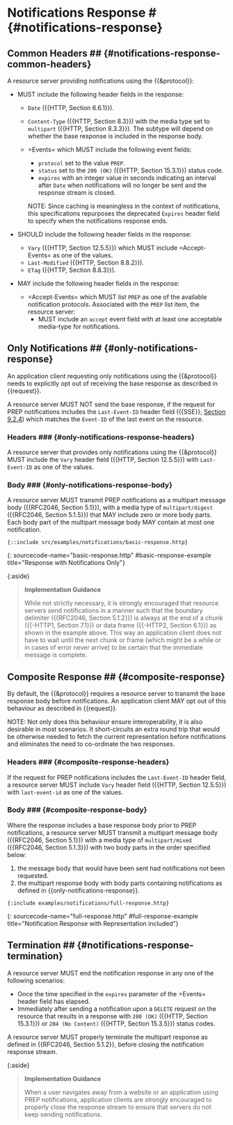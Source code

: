 # Notifications Response # {#notifications-response}

<!--

In response to a `GET` request with a =Accept-Events= header field with `PREP` as the preferred notifications protocol, a resource server providing notifications:

+ MUST respond with a status code identical to the one that would have been sent with the response had notifications not been requested.
+ MUST include the message body that would have been transmitted had notifications not been requested, unless the `Prefer` header field {{RFC7240}} indicates a preference of `return=minimal` ({{RFC7240 Section 4.2}}).

-->

## Common Headers ## {#notifications-response-common-headers}

A resource server providing notifications using the {{&protocol}}:

+ MUST include the following header fields in the response:

  + `Date` ({{HTTP, Section 6.6.1}}).
  + `Content-Type` ({{HTTP, Section 8.3}}) with the media type set to `multipart` ({{HTTP, Section 8.3.3}}). The subtype will depend on whether the base response is included in the response body.
  + =Events= which MUST include the following event fields:
    + `protocol` set to the value `PREP`.
    + `status` set to the `200 (OK)` ({{HTTP, Section 15.3.1}}) status code.
    + `expires` with an integer value in seconds indicating an interval after `Date` when notifications will no longer be sent and the response stream is closed.

    NOTE: Since caching is meaningless in the context of notifications, this specifications repurposes the deprecated `Expires` header field to specify when the notifications response ends.

+ SHOULD include the following header fields in the response:

  + `Vary` ({{HTTP, Section 12.5.5}}) which MUST include =Accept-Events= as one of the values.
  + `Last-Modified` ({{HTTP, Section 8.8.2}}).
  + `ETag` ({{HTTP, Section 8.8.3}}).

+ MAY include the following header fields in the response:

  + =Accept-Events= which MUST list `PREP` as one of the available notification protocols. Associated with the `PREP` list item, the resource server:
    + MUST include an `accept` event field with at least one acceptable media-type for notifications.

## Only Notifications ## {#only-notifications-response}

An application client requesting only notifications using the {{&protocol}} needs to explicitly opt out of receiving the base response as described in {{request}}.

A resource server MUST NOT send the base response, if the request for PREP notifications includes the `Last-Event-ID` header field ({{SSE}}, [Section 9.2.4](SSE#the-last-event-id-header)) which matches the `Event-ID` of the last event on the resource.

### Headers ### {#only-notifications-response-headers}

A resource server that provides only notifications using the {{&protocol}} MUST include the `Vary` header field ({{HTTP, Section 12.5.5}}) with `Last-Event-ID` as one of the values.

### Body ### {#only-notifications-response-body}

A resource server MUST transmit PREP notifications as a multipart message body ({{RFC2046, Section 5.1}}), with a media type of `multipart/digest` ({{RFC2046, Section 5.1.5}}) that MAY include zero or more body parts. Each body part of the multipart message body MAY contain at most one notification.

~~~
{::include src/examples/notifications/basic-response.http}
~~~
{: sourcecode-name="basic-response.http" #basic-response-example title="Response with Notifications Only"}

{:aside}
> **Implementation Guidance**
>
> While not strictly necessary, it is strongly encouraged that resource servers send notifications in a manner such that the boundary delimiter ({{RFC2046, Section 5.1.2}}) is always at the end of a chunk ({{-HTTP1, Section 7.1}}) or data frame ({{-HTTP2, Section 6.1}}) as shown in the example above. This way an application client does not have to wait until the next chunk or frame (which might be a while or in cases of error never arrive) to be certain that the immediate message is complete.


## Composite Response ## {#composite-response}

By default, the {{&protocol}} requires a resource server to transmit the base response body before notifications. An application client MAY opt out of this behaviour as described in {{request}}.

NOTE: Not only does this behaviour ensure interoperability, it is also desirable in most scenarios. It short-circuits an extra round trip that would be otherwise needed to fetch the current representation before notifications and eliminates the need to co-ordinate the two responses.

### Headers ### {#composite-response-headers}

If the request for PREP notifications includes the `Last-Event-ID` header field, a resource server MUST include `Vary` header field ({{HTTP, Section 12.5.5}}) with `last-event-id` as one of the values.

### Body ### {#composite-response-body}

Where the response includes a base response body prior to PREP notifications, a resource server MUST transmit a multipart message body ({{RFC2046, Section 5.1}}) with a media type of `multipart/mixed` ({{RFC2046, Section 5.1.3}}) with two body parts in the order specified below:

1. the message body that would have been sent had notifications not been requested.
2. the multipart response body with body parts containing notifications as defined in {{only-notifications-response}}.

~~~
{:include examples/notifications/full-response.http}
~~~
{: sourcecode-name="full-response.http" #full-response-example title="Notification Response with Representation included"}

## Termination ## {#notifications-response-termination}

A resource server MUST end the notification response in any one of the following scenarios:

+ Once the time specified in the `expires` parameter of the =Events= header field has elapsed.
+ Immediately after sending a notification upon a `DELETE` request on the resource that results in a response with `200 (OK)` ({{HTTP, Section 15.3.1}}) or `204 (No Content)` ({{HTTP, Section 15.3.5}}) status codes.

A resource server MUST properly terminate the multipart response as defined in {{RFC2046, Section 5.1.2}}, before closing the notification response stream.

{:aside}
> **Implementation Guidance**
>
> When a user navigates away from a website or an application using PREP notifications, application clients are strongly encouraged to properly close the response stream to ensure that servers do not keep sending notifications.
